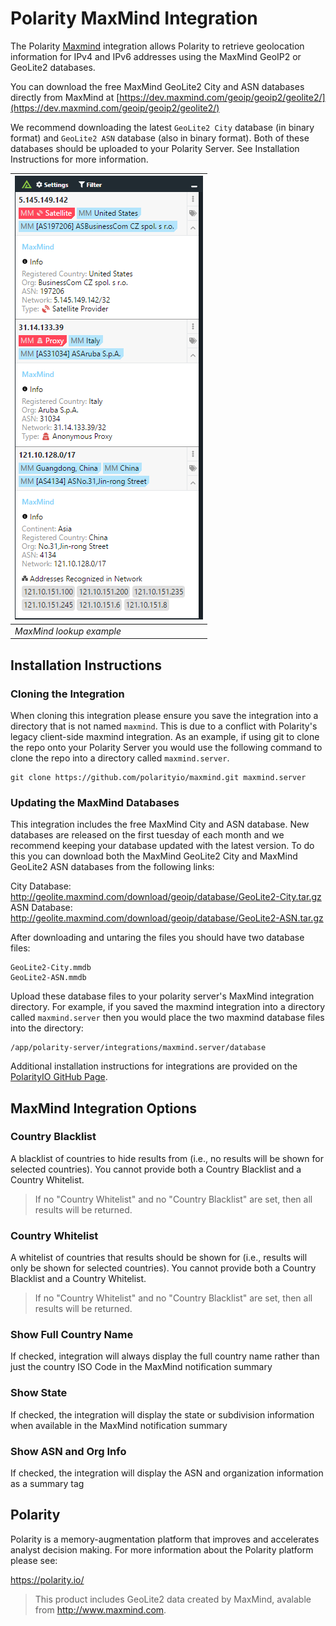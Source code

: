 # Polarity MaxMind Integration

The Polarity [Maxmind](https://www.maxmind.com/) integration allows Polarity to retrieve geolocation information for IPv4 and IPv6 addresses using the MaxMind GeoIP2 or GeoLite2 databases.  

You can download the free MaxMind GeoLite2 City and ASN databases directly from MaxMind at [https://dev.maxmind.com/geoip/geoip2/geolite2/](https://dev.maxmind.com/geoip/geoip2/geolite2/)

We recommend downloading the latest `GeoLite2 City` database (in binary format) and `GeoLite2 ASN` database (also in binary format).  Both of these databases should be uploaded to your Polarity Server.  See Installation Instructions for more information.

| ![image](assets/overlay.png) |
|---|
|*MaxMind lookup example* |

 
## Installation Instructions

### Cloning the Integration

When cloning this integration please ensure you save the integration into a directory that is not named `maxmind`.  This is due to a conflict with Polarity's legacy client-side maxmind integration.  As an example, if using git to clone the repo onto your Polarity Server you would use the following command to clone the repo into a directory called `maxmind.server`.

```
git clone https://github.com/polarityio/maxmind.git maxmind.server
```

### Updating the MaxMind Databases

This integration includes the free MaxMind City and ASN database.  New databases are released on the first tuesday of each month and we recommend keeping your database updated with the latest version.  To do this you can download both the MaxMind GeoLite2 City and MaxMind GeoLite2 ASN databases from the following links:

City Database: http://geolite.maxmind.com/download/geoip/database/GeoLite2-City.tar.gz
ASN Database: http://geolite.maxmind.com/download/geoip/database/GeoLite2-ASN.tar.gz

After downloading and untaring the files you should have two database files:

```
GeoLite2-City.mmdb
GeoLite2-ASN.mmdb
```

Upload these database files to your polarity server's MaxMind integration directory.  For example, if you saved the maxmind integration into a directory called `maxmind.server` then you would place the two maxmind database files into the directory:
 
```
/app/polarity-server/integrations/maxmind.server/database
```

Additional installation instructions for integrations are provided on the [PolarityIO GitHub Page](https://polarityio.github.io/).

## MaxMind Integration Options

### Country Blacklist

A blacklist of countries to hide results from (i.e., no results will be shown for selected countries). You cannot provide both a Country Blacklist and a Country Whitelist.

> If no "Country Whitelist" and no "Country Blacklist" are set, then all results will be returned.

### Country Whitelist

A whitelist of countries that results should be shown for (i.e., results will only be shown for selected countries). You cannot provide both a Country Blacklist and a Country Whitelist.

> If no "Country Whitelist" and no "Country Blacklist" are set, then all results will be returned.

### Show Full Country Name

If checked, integration will always display the full country name rather than just the country ISO Code in the MaxMind notification summary

### Show State

If checked, the integration will display the state or subdivision information when available in the MaxMind notification summary

### Show ASN and Org Info

If checked, the integration will display the ASN and organization information as a summary tag

## Polarity

Polarity is a memory-augmentation platform that improves and accelerates analyst decision making.  For more information about the Polarity platform please see:

https://polarity.io/

> This product includes GeoLite2 data created by MaxMind, avalable from
<a href="http://www.maxmind.com">http://www.maxmind.com</a>.

